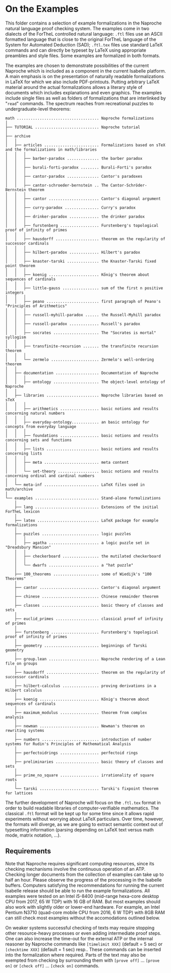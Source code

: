 # On the Examples

This folder contains a selection of example formalizations in the Naproche
natural language proof checking system. The examples come in two dialects of the
ForTheL controlled natural language: `.ftl` files use an ASCII formatted
language that is close to the original ForTheL language of the System for
Automated Deduction (SAD); `.ftl.tex` files use standard LaTeX commands and can
directly be typeset by LaTeX using appropriate preambles and style files.
Some examples are formalized in both formats.

The examples are chosen to demonstrate possibilities of the current Naproche
which is included as a component in the current Isabelle platform. A main
emphasis is on the presentation of naturally readable formalizations in LaTeX
for which we also include PDF-printouts. Putting arbitrary LaTeX material around
the actual formalizations allows a literary style of documents which includes
explanations and even graphics. The examples include single files as well as
folders of formalizations that are interlinked by "`read`" commands. The
spectrum reaches from recreational puzzles to undergraduate-level theorems:

```
math .................................... Naproche formalizations
│
├── TUTORIAL ............................ Naproche tutorial
│
├── archive
│   │
│   ├── articles ........................ Formalizations based on sTeX and the formalizations in math/libraries
│   │   │
│   │   ├── barber-paradox .............. the barber paradox
│   │   │
│   │   ├── burali-forti-paradox ........ Burali-Forti's paradox
│   │   │
│   │   ├── cantor-paradox .............. Cantor's paradoxes
│   │   │
│   │   ├── cantor-schroeder-bernstein .. The Cantor-Schröder-Bernstein theorem
│   │   │
│   │   ├── cantor ...................... Cantor's diagonal argument
│   │   │
│   │   ├── curry-paradox ............... Curry's paradox
│   │   │
│   │   ├── drinker-paradox ............. the drinker paradox
│   │   │
│   │   ├── furstenberg ................. Furstenberg's topological proof of infinity of primes
│   │   │
│   │   ├── hausdorff ................... theorem on the regularity of successor cardinals
│   │   │
│   │   ├── hilbert-paradox ............. Hilbert's paradox
│   │   │
│   │   ├── knaster-tarski .............. the Knaster-Tarski fixed point theorem
│   │   │
│   │   ├── koenig ...................... Kőnig's theorem about sequences of cardinals
│   │   │
│   │   ├── little-gauss ................ sum of the first n positive integers
│   │   │
│   │   ├── peano ....................... first paragraph of Peano's "Principles of Arithmetics"
│   │   │
│   │   ├── russell-myhill-paradox ...... the Russell-Myhill paradox
│   │   │
│   │   ├── russell-paradox ............. Russell's paradox
│   │   │
│   │   ├── socrates .................... The "Socrates is mortal" syllogism
│   │   │
│   │   ├── transfinite-recursion ....... the transfinite recursion theorem
│   │   │
│   │   └── zermelo ..................... Zermelo's well-ordering theorem
│   │
│   ├── documentation ................... Documentation of Naproche
│   │   │
│   │   ├── ontology .................... The object-level ontology of Naproche
│   │
│   ├── libraries ....................... Naproche libraries based on sTeX
│   │   │
│   │   ├── arithmetics ................. basic notions and results concerning natural numbers
│   │   │
│   │   ├── everyday-ontology............ an basic ontology for concepts from everyday language
│   │   │
│   │   ├── foundations ................. basic notions and results concerning sets and functions
│   │   │
│   │   ├── lists ....................... basic notions and results concerning lists
│   │   │
│   │   ├── meta ........................ meta content
│   │   │
│   │   └── set-theory .................. basic notions and results concerning ordinal and cardinal numbers
│   │
│   └── meta-inf ........................ LaTeX files used in math/archive
│
└── examples ............................ Stand-alone formalizations
    │
    ├── lang ............................ Extensions of the initial ForTheL lexicon
    │
    ├── latex ........................... LaTeX package for example formalizations
    │
    ├── puzzles ......................... logic puzzles
    │   │
    │   ├── agatha ...................... a logic puzzle set in "Dreadsbury Mansion"
    │   │
    │   ├── checkerboard ................ the mutilated checkerboard
    │   │
    │   └── dwarfs ...................... a "hat puzzle"
    │
    ├── 100_theorems .................... some of Wiedijk's "100 Theorems"
    │
    ├── cantor .......................... Cantor's diagonal argument
    │
    ├── chinese ......................... Chinese remainder theorem
    │
    ├── classes ......................... basic theory of classes and sets
    │
    ├── euclid_primes ................... classical proof of infinity of primes
    │
    ├── furstenberg ..................... Furstenberg's topological proof of infinity of primes
    │
    ├── geometry ........................ beginnings of Tarski geometry
    │
    ├── group.lean ...................... Naproche rendering of a Lean file on groups
    │
    ├── hausdorff ....................... theorem on the regularity of successor cardinals
    │
    ├── hilbert-calculus ................ proving derivations in a Hilbert calculus
    │
    ├── koenig .......................... Kőnig's theorem about sequences of cardinals
    │
    ├── maximum_modulus ................. theorem from complex analysis
    │
    ├── newman .......................... Newman's theorem on rewriting systems
    │
    ├── numbers ......................... introduction of number systems for Rudin's Principles of Mathematical Analysis
    │
    ├── perfectoidrings ................. perfectoid rings
    │
    ├── preliminaries ................... basic theory of classes and sets
    │
    ├── prime_no_square ................. irrationality of square roots
    │
    └── tarski .......................... Tarski's fixpoint theorem for lattices
```

The further development of Naproche will focus on the `.ftl.tex` format in order
to build readable libraries of computer-verifiable mathematics. The classical
`.ftl` format will be kept up for some time since it allows rapid experiments
without worrying about LaTeX particulars. Over time, however, the formats will
diverge, as we are going to extract semantic context out of typesetting
information (parsing depending on LaTeX text versus math mode, matrix notation,
...).


## Requirements

Note that Naproche requires significant computing resources,
since its checking mechanisms involve the continuous operation of an ATP.
Checking longer documents from the collection of examples can take up to half an
hour.
Please observe the progress of the processing in the Isabelle buffers.
Computers satisfying the recommendations for running the current Isabelle
release should be able to run the example formalizations.
All examples were tested on an Intel i5-8400 (mid-range hexa-core desktop CPU
from 2017, 65 W TDP) with 16 GB of RAM.
But most examples should also work with slightly older or lower-end hardware.
For example, an Intel Pentium N3710 (quad-core mobile CPU from 2016, 6 W TDP)
with 8GB RAM can still check most examples without the accomodations outlined
below.

On weaker systems successful checking of texts may require stopping other
resource-heavy processes or even adding intermediate proof steps.
One can also increase the time-out for the external ATP
or the internal reasoner by Naproche commands like
`[timelimit XXX]` (default = 5 sec) or `[checktime XXX]` (default = 1 sec) resp..
These commands can be inserted into the formalization where required.
Parts of the text may also be exempted from checking by surrounding them with
`[prove off]` ... `[prove on]` or `[check off]` ... `[check on]` commands.
